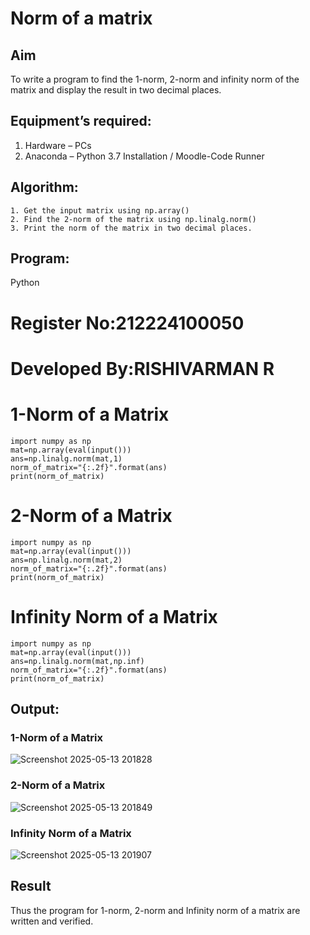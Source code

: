 # Norm of a matrix
## Aim
To write a program to find the 1-norm, 2-norm and infinity norm of the matrix and display the result in two decimal places.
## Equipment’s required:
1.	Hardware – PCs
2.	Anaconda – Python 3.7 Installation / Moodle-Code Runner
## Algorithm:
	1. Get the input matrix using np.array()   
    2. Find the 2-norm of the matrix using np.linalg.norm()
	3. Print the norm of the matrix in two decimal places.
## Program:
Python
# Register No:212224100050
# Developed By:RISHIVARMAN R
# 1-Norm of a Matrix
```
import numpy as np
mat=np.array(eval(input()))
ans=np.linalg.norm(mat,1)
norm_of_matrix="{:.2f}".format(ans)
print(norm_of_matrix)
```



# 2-Norm of a Matrix
```
import numpy as np
mat=np.array(eval(input()))
ans=np.linalg.norm(mat,2)
norm_of_matrix="{:.2f}".format(ans)
print(norm_of_matrix)
```



# Infinity Norm of a Matrix
```
import numpy as np
mat=np.array(eval(input()))
ans=np.linalg.norm(mat,np.inf)
norm_of_matrix="{:.2f}".format(ans)
print(norm_of_matrix)
```





## Output:
### 1-Norm of a Matrix

![Screenshot 2025-05-13 201828](https://github.com/user-attachments/assets/23dd3e9b-4247-42ae-8376-72c0106e4706)

### 2-Norm of a Matrix

![Screenshot 2025-05-13 201849](https://github.com/user-attachments/assets/55a35d93-526e-40be-828b-c19775745362)

### Infinity Norm of a Matrix

![Screenshot 2025-05-13 201907](https://github.com/user-attachments/assets/6c2a935b-db82-4175-a87c-802e7dd5b4c6)

## Result
Thus the program for 1-norm, 2-norm and Infinity norm of a matrix are written and verified.
